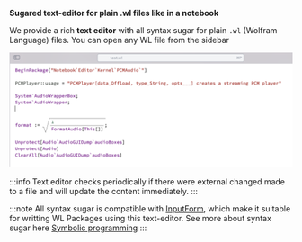 __Sugared text-editor for plain .wl files like in a notebook__

We provide a rich __text editor__ with all syntax sugar for plain `.wl` (Wolfram Language) files. You can open any WL file from the sidebar

![](./../../Screenshot%202024-12-19%20at%2013.39.40.png)

:::info
Text editor checks periodically if there were external changed made to a file and will update the content immediately. 
:::

:::note
All syntax sugar is compatible with [InputForm](frontend/Reference/Formatting/InputForm.md), which make it suitable for writting WL Packages using this text-editor. See more about syntax sugar here [Symbolic programming](frontend/Symbolic%20programming.md)
:::